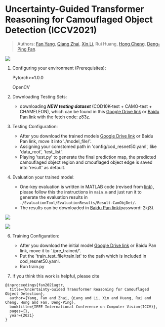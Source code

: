 # Uncertainty-Guided Transformer Reasoning for Camouflaged Object Detection (ICCV2021)

> Authors:
> [Fan Yang](https://scholar.google.com/citations?user=FSfSgwQAAAAJ&hl=en), 
> [Qiang Zhai](https://github.com/cvqiang/mgl), 
> [Xin Li](https://scholar.google.com/citations?user=TK-hRO8AAAAJ&hl=en), 
> Rui Huang, 
> [Hong Cheng](https://scholar.google.com/citations?user=-845MAcAAAAJ&hl=zh-CN), 
> [Deng-Ping Fan](https://dpfan.net/).

![](images/framework.png)

1. Configuring your environment (Prerequisites):

    Pytorch>=1.0.0
    
    OpenCV
    
<!--2. Downloading Testing Sets: -->
2. Downloading Testing Sets:
    + downloading _**NEW testing dataset**_ (COD10K-test + CAMO-test + CHAMELEON), which can be found in this [Google Drive link](https://drive.google.com/file/d/1QEGnP9O7HbN_2tH999O3HRIsErIVYalx/view?usp=sharing) or [Baidu Pan link](https://pan.baidu.com/s/143yHFLAabMBT7wgXA0LrMg) with the fetch code: z83z.

3. Testing Configuration:

    + After you download the trained models [Google Drive link](https://drive.google.com/file/d/1RFdqvzMZMzi6VdVl_8-sMgWT0Os-E9tE/view?usp=sharing) or Baidu Pan link, move it into './model_file/'.
    + Assigning your comstomed path in 'config/cod_resnet50.yaml', like 'data_root', 'test_list'.
    + Playing 'test.py' to generate the final prediction map, the predicted camouflaged object region and cmouflaged object edge is saved into 'result' as default.
    
5. Evaluation your trained model:

    + One-key evaluation is written in MATLAB code (revised from [link](https://github.com/DengPingFan/CODToolbox)), 
    please follow this the instructions in `main.m` and just run it to generate the evaluation results in 
    `./EvaluationTool/EvaluationResults/Result-CamObjDet/`.
    + The results can be downloaded in [Baidu Pan link](https://pan.baidu.com/s/1gA-Rf9oqQK8vfXamemSxlw?pwd=2kj3)(password: 2kj3).

![](images/table.png)

![](images/res.png)
    
6. Training Configuration:
   + After you download the initial model [Google Drive link](https://drive.google.com/file/d/17WYyKg40DkAgFWOusiAKgqZOlfUFzjn5/view?usp=sharing) or Baidu Pan link, move it to './pre_trained/'.
   + Put the 'train_test_file/train.lst' to the path which is included in cod_resnet50.yaml.
   + Run train.py

6. If you think this work is helpful, please cite

```
@inproceedings{fan2021ugtr,
  title={Uncertainty-Guided Transformer Reasoning for Camouflaged Object Detection},
  author={Yang, Fan and Zhai, Qiang and Li, Xin and Huang, Rui and Cheng, Hong and Fan, Deng-Ping},
  booktitle={IEEE International Conference on Computer Vision(ICCV)},
  pages={},
  year={2021}
}
```
